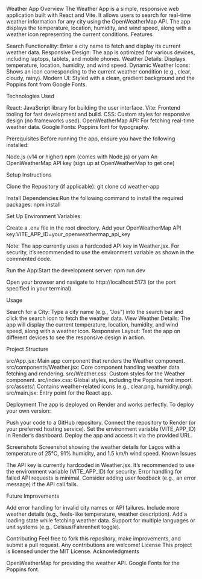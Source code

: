 Weather App
Overview
The Weather App is a simple, responsive web application built with React and Vite. It allows users to search for real-time weather information for any city using the OpenWeatherMap API. The app displays the temperature, location, humidity, and wind speed, along with a weather icon representing the current conditions.
Features

Search Functionality: Enter a city name to fetch and display its current weather data.
Responsive Design: The app is optimized for various devices, including laptops, tablets, and mobile phones.
Weather Details: Displays temperature, location, humidity, and wind speed.
Dynamic Weather Icons: Shows an icon corresponding to the current weather condition (e.g., clear, cloudy, rainy).
Modern UI: Styled with a clean, gradient background and the Poppins font from Google Fonts.

Technologies Used

React: JavaScript library for building the user interface.
Vite: Frontend tooling for fast development and build.
CSS: Custom styles for responsive design (no frameworks used).
OpenWeatherMap API: For fetching real-time weather data.
Google Fonts: Poppins font for typography.

Prerequisites
Before running the app, ensure you have the following installed:

Node.js (v14 or higher)
npm (comes with Node.js) or yarn
An OpenWeatherMap API key (sign up at OpenWeatherMap to get one)

Setup Instructions

Clone the Repository (if applicable):
git clone <repository-url>
cd weather-app


Install Dependencies:Run the following command to install the required packages:
npm install


Set Up Environment Variables:

Create a .env file in the root directory.
Add your OpenWeatherMap API key:VITE_APP_ID=your_openweathermap_api_key



Note: The app currently uses a hardcoded API key in Weather.jsx. For security, it’s recommended to use the environment variable as shown in the commented code.

Run the App:Start the development server:
npm run dev

Open your browser and navigate to http://localhost:5173 (or the port specified in your terminal).


Usage

Search for a City: Type a city name (e.g., "Jos") into the search bar and click the search icon to fetch the weather data.
View Weather Details: The app will display the current temperature, location, humidity, and wind speed, along with a weather icon.
Responsive Layout: Test the app on different devices to see the responsive design in action.

Project Structure

src/App.jsx: Main app component that renders the Weather component.
src/components/Weather.jsx: Core component handling weather data fetching and rendering.
src/Weather.css: Custom styles for the Weather component.
src/index.css: Global styles, including the Poppins font import.
src/assets/: Contains weather-related icons (e.g., clear.png, humidity.png).
src/main.jsx: Entry point for the React app.

Deployment
The app is deployed on Render and works perfectly. To deploy your own version:

Push your code to a GitHub repository.
Connect the repository to Render (or your preferred hosting service).
Set the environment variable (VITE_APP_ID) in Render’s dashboard.
Deploy the app and access it via the provided URL.

Screenshots
Screenshot showing the weather details for Lagos with a temperature of 25°C, 91% humidity, and 1.5 km/h wind speed.
Known Issues

The API key is currently hardcoded in Weather.jsx. It’s recommended to use the environment variable (VITE_APP_ID) for security.
Error handling for failed API requests is minimal. Consider adding user feedback (e.g., an error message) if the API call fails.

Future Improvements

Add error handling for invalid city names or API failures.
Include more weather details (e.g., feels-like temperature, weather description).
Add a loading state while fetching weather data.
Support for multiple languages or unit systems (e.g., Celsius/Fahrenheit toggle).

Contributing
Feel free to fork this repository, make improvements, and submit a pull request. Any contributions are welcome!
License
This project is licensed under the MIT License.
Acknowledgments

OpenWeatherMap for providing the weather API.
Google Fonts for the Poppins font.

